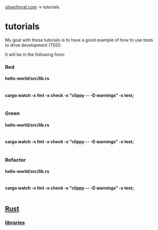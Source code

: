 [oliverforral.com](..) -> tutorials

# tutorials

My goal with these tutorials is to have a good example of how to use tests to drive development (TDD).

It will be in the following form:

### Red

#### hello-world/src/lib.rs

```rust

```

#### cargo watch -x fmt -x check -x "clippy -- -D warnings" -x test;

```bash

```

### Green

#### hello-world/src/lib.rs

```rust

```

#### cargo watch -x fmt -x check -x "clippy -- -D warnings" -x test;

```bash

```

### Refactor

#### hello-world/src/lib.rs

```rust

```

#### cargo watch -x fmt -x check -x "clippy -- -D warnings" -x test;

```bash

```

## [Rust](rust)
### [libraries](rust/libraries)
